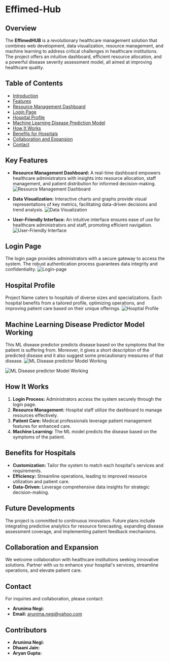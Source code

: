 # Effimed-Hub
## Overview

The **EffimedHUB** is a revolutionary healthcare management solution that combines web development, data visualization, resource management, and machine learning to address critical challenges in healthcare institutions. The project offers an intuitive dashboard, efficient resource allocation, and a powerful disease severity assessment model, all aimed at improving healthcare quality.
## Table of Contents

- [Introduction](#introduction)
- [Features](#features)
- [Resource Management Dashboard](https://effimed-hub.netlify.app/dashboard/)
- [Login Page](https://effimed-hub.netlify.app/dashboard/login)
- [Hospital Profile](https://effimed-hub.netlify.app/dashboard/profile)
- [Machine Learning Disease Prediction Model](https://disease-predictor-h5v8u3ywyn98tfbktgqmqr.streamlit.app/)
- [How It Works](#how-it-works)
- [Benefits for Hospitals](#benefits-for-hospitals)
- [Collaboration and Expansion](#collaboration-and-expansion)
- [Contact](#contact)

## Key Features

- **Resource Management Dashboard:** A real-time dashboard empowers healthcare administrators with insights into resource allocation, staff management, and patient distribution for informed decision-making.
![Resource Management Dashboard](https://github.com/Cappybara12/Effimed-Hub/assets/122734275/f57a0563-efbd-4a64-8025-99db1e9be86d
)

- **Data Visualization:** Interactive charts and graphs provide visual representations of key metrics, facilitating data-driven decisions and trend analysis.
![Data Visualization](https://github.com/Cappybara12/Effimed-Hub/assets/122734275/160cf44f-e9c4-4b6e-ad95-e464e12d540d
)
- **User-Friendly Interface:** An intuitive interface ensures ease of use for healthcare administrators and staff, promoting efficient navigation.
![User-Friendly Interface](https://github.com/Cappybara12/Effimed-Hub/assets/122734275/a6f24097-affa-469d-ad21-c8c579ae70a4
)
## Login Page

The login page provides administrators with a secure gateway to access the system. The robust authentication process guarantees data integrity and confidentiality.
![Login-page](https://github.com/Cappybara12/Effimed-Hub/assets/122734275/8457f4a3-ab16-4437-95a2-11246bbdbfe5)
## Hospital Profile

Project Name caters to hospitals of diverse sizes and specializations. Each hospital benefits from a tailored profile, optimizing operations, and improving patient care based on their unique offerings.
![Hosptial Profile](https://github.com/Cappybara12/Effimed-Hub/assets/122734275/341dabff-0997-4340-83c0-b2fe3f7b9d1d)

## Machine Learning Disease Predictor Model Working
This ML disease predictor predicts disease based on the symptoms that the patient is suffering from. Moreover, it gives a short description of the predicted disease and it also suggest some precautionary measures of that disease.
![ML Disease predictor Model Working](https://github.com/ENGARY/Effimed-Hub/assets/123545481/dfe2bc46-4ad3-43e4-9f94-ddd7281da317)

![ML Disease predictor Model Working](https://github.com/ENGARY/Effimed-Hub/assets/123545481/508bd097-248d-4dca-9c91-70eb1a12e46a)

## How It Works

1. **Login Process:** Administrators access the system securely through the login page.
2. **Resource Management:** Hospital staff utilize the dashboard to manage resources effectively.
3. **Patient Care:** Medical professionals leverage patient management features for enhanced care.
4. **Machine Learning:** The ML model predicts the disease based on the symptoms of the patient.

## Benefits for Hospitals

- **Customization:** Tailor the system to match each hospital's services and requirements.
- **Efficiency:** Streamline operations, leading to improved resource utilization and patient care.
- **Data-Driven:** Leverage comprehensive data insights for strategic decision-making.

## Future Developments

The project is committed to continuous innovation. Future plans include integrating predictive analytics for resource forecasting, expanding disease assessment coverage, and implementing patient feedback mechanisms.
## Collaboration and Expansion

We welcome collaboration with healthcare institutions seeking innovative solutions. Partner with us to enhance your hospital's services, streamline operations, and elevate patient care.

## Contact

For inquiries and collaboration, please contact:
- **Arunima Negi:** 
- **Email:** arunima.negi@yahoo.com
## Contributors 
- **Arunima Negi:** 
- **Dhaani Jain:** 
- **Aryan Gupta:**  

